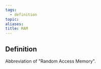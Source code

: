 ```yaml
---
tags:
  - definition
topic: 
aliases:
title: RAM
---
```

## Definition
Abbreviation of "Random Access Memory".
